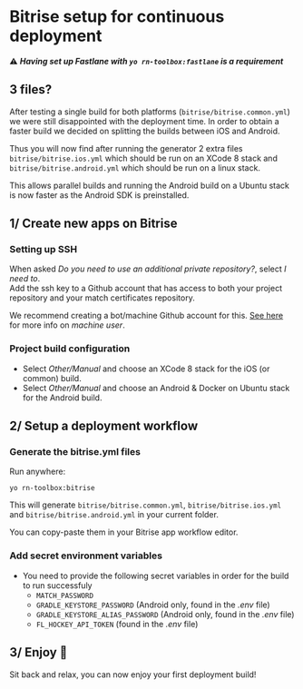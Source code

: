 # Bitrise setup for continuous deployment

:warning: ***Having set up Fastlane with `yo rn-toolbox:fastlane` is a requirement***

## 3 files?

After testing a single build for both platforms (`bitrise/bitrise.common.yml`) we were still disappointed with the deployment time. In order to obtain a faster build we decided on splitting the builds between iOS and Android.

Thus you will now find after running the generator 2 extra files `bitrise/bitrise.ios.yml` which should be run on an XCode 8 stack and `bitrise/bitrise.android.yml` which should be run on a linux stack.

This allows parallel builds and running the Android build on a Ubuntu stack is now faster as the Android SDK is preinstalled.

## 1/ Create new apps on Bitrise

### Setting up SSH

When asked *Do you need to use an additional private repository?*, select *I need to*.  
Add the ssh key to a Github account that has access to both your project repository and your match certificates repository.

We recommend creating a bot/machine Github account for this. [See here](https://developer.github.com/guides/managing-deploy-keys/#machine-users) for more info on *machine user*.

### Project build configuration

- Select *Other/Manual* and choose an XCode 8 stack for the iOS (or common) build.
- Select *Other/Manual* and choose an Android & Docker on Ubuntu stack for the Android build.

## 2/ Setup a deployment workflow

### Generate the bitrise.yml files

Run anywhere:
```
yo rn-toolbox:bitrise
```

This will generate `bitrise/bitrise.common.yml`, `bitrise/bitrise.ios.yml` and `bitrise/bitrise.android.yml` in your current folder.

You can copy-paste them in your Bitrise app workflow editor.

### Add secret environment variables

- You need to provide the following secret variables in order for the build to run successfuly
  - `MATCH_PASSWORD`
  - `GRADLE_KEYSTORE_PASSWORD` (Android only, found in the *.env* file)
  - `GRADLE_KEYSTORE_ALIAS_PASSWORD` (Android only, found in the *.env* file)
  - `FL_HOCKEY_API_TOKEN` (found in the *.env* file)

## 3/ Enjoy :balloon:

Sit back and relax, you can now enjoy your first deployment build!
